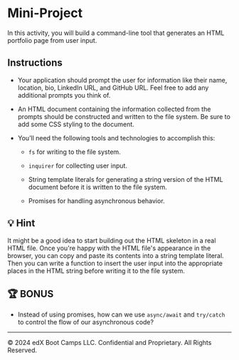 # Mini-Project

In this activity, you will build a command-line tool that generates an HTML portfolio page from user input.

## Instructions

* Your application should prompt the user for information like their name, location, bio, LinkedIn URL, and GitHub URL. Feel free to add any additional prompts you think of.

* An HTML document containing the information collected from the prompts should be constructed and written to the file system. Be sure to add some CSS styling to the document.

* You’ll need the following tools and technologies to accomplish this:

  * `fs` for writing to the file system.

  * `inquirer` for collecting user input.

  * String template literals for generating a string version of the HTML document before it is written to the file system.

  * Promises for handling asynchronous behavior.

## 💡 Hint

It might be a good idea to start building out the HTML skeleton in a real HTML file. Once you're happy with the HTML file's appearance in the browser, you can copy and paste its contents into a string template literal. Then you can write a function to insert the user input into the appropriate places in the HTML string before writing it to the file system.

## 🏆 BONUS

* Instead of using promises, how can we use `async/await` and `try/catch` to control the flow of our asynchronous code?

---

© 2024 edX Boot Camps LLC. Confidential and Proprietary. All Rights Reserved.
